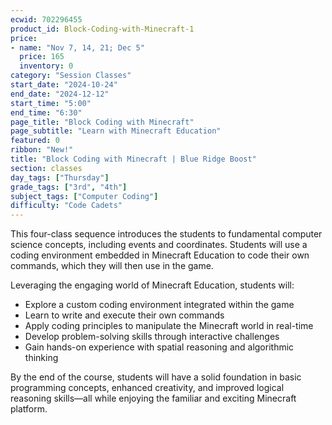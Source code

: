 ```yaml
---
ecwid: 702296455
product_id: Block-Coding-with-Minecraft-1
price:
- name: "Nov 7, 14, 21; Dec 5"
  price: 165
  inventory: 0
category: "Session Classes"
start_date: "2024-10-24"
end_date: "2024-12-12"
start_time: "5:00"
end_time: "6:30"
page_title: "Block Coding with Minecraft"
page_subtitle: "Learn with Minecraft Education"
featured: 0
ribbon: "New!"
title: "Block Coding with Minecraft | Blue Ridge Boost"
section: classes
day_tags: ["Thursday"]
grade_tags: ["3rd", "4th"]
subject_tags: ["Computer Coding"]
difficulty: "Code Cadets"
---
```

<p>This four-class sequence introduces the students to fundamental computer science concepts, including events and coordinates. Students will use a coding environment embedded in Minecraft Education to code their own commands, which they will then use in the game.</p><p>Leveraging the engaging world of Minecraft Education, students will:</p><ul>
        <li>Explore a custom coding environment integrated within the game</li>
        <li>Learn to write and execute their own commands</li>
        <li>Apply coding principles to manipulate the Minecraft world in real-time</li>
        <li>Develop problem-solving skills through interactive challenges</li>
        <li>Gain hands-on experience with spatial reasoning and algorithmic thinking</li>
    </ul><p>By the end of the course, students will have a solid foundation in basic programming concepts, enhanced creativity, and improved logical reasoning skills—all while enjoying the familiar and exciting Minecraft platform.</p>
